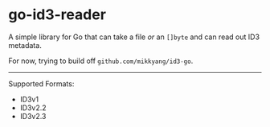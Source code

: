 # go-id3-reader

A simple library for Go that can take a file _or_ an `[]byte` and can read out ID3 metadata.

For now, trying to build off `github.com/mikkyang/id3-go`.

<hr />

Supported Formats:

- ID3v1
- ID3v2.2
- ID3v2.3
